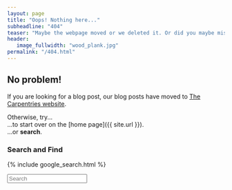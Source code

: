```yaml
---
layout: page
title: "Oops! Nothing here..."
subheadline: "404"
teaser: "Maybe the webpage moved or we deleted it. Or did you maybe mistype the URL?"
header:
   image_fullwidth: "wood_plank.jpg"
permalink: "/404.html"
---
```

## No problem!

If you are looking for a blog post, our blog posts have moved to [The Carpentries website](https://carpentries.org/blog/).

Otherwise, try...  
...to start over on the [home page]({{ site.url }}).  
...or **search**.


### Search and Find

{% include google_search.html %}

<form onsubmit="google_search()" >
  <input type="text" id="google-search" placeholder="Search">
</form>

